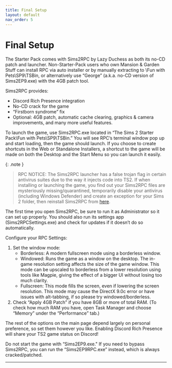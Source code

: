 ```yaml
---
title: Final Setup
layout: default
nav_order: 5
---
```


# Final Setup 

The Starter Pack comes with Sims2RPC by Lazy Duchess as both its no-CD patch and launcher. 
Non-Starter-Pack users who own Mansion & Garden Stuff can install RPC via auto installer or by manually extracting to \Fun with Pets\SP9\TSBin, or alternatively use “George” (a.k.a. no-CD version of Sims2EP9.exe) with the 4GB patch tool.

Sims2RPC provides:
- Discord Rich Presence integration
- No-CD crack for the game 
- “Firstborn syndrome” fix
- Optional: 4GB patch, automatic cache clearing, graphics & camera improvements, and many more useful features.

To launch the game, use Sims2RPC.exe located in “The Sims 2 Starter Pack\Fun with Pets\SP9\TSBin.” You will see RPC’s terminal window pop up and start loading, then the game should launch. 
If you choose to create shortcuts in the Web or Standalone Installers, a shortcut to the game will be made on both the Desktop and the Start Menu so you can launch it easily.

{: .note }
> RPC NOTICE: The Sims2RPC launcher has a false trojan flag in certain antivirus suites due to the way it injects code into TS2. 
> If when installing or launching the game, you find out your Sims2RPC files are mysteriously missing/quarantined, temporarily disable your antivirus (including Windows Defender) and create an exception for your Sims 2 folder, then reinstall Sims2RPC from [here](https://lazyduchess.tumblr.com/post/631915230388158464/sims2rpc-mod-launcher-for-mansion-garden).

The first time you open Sims2RPC, be sure to run it as Administrator so it can set up properly. You should also run its settings app (Sims2RPCSettings.exe) and check for updates if it doesn’t do so automatically.

Configure your RPC Settings:
1. Set the window mode:
   - Borderless: A modern fullscreen mode using a borderless window. 
   - Windowed: Runs the game as a window on the desktop. The in-game resolution setting affects the size of the game window. This mode can be upscaled to borderless from a lower resolution using tools like Magpie, giving the effect of a bigger UI without losing too much clarity.
   - Fullscreen: This mode fills the screen, even if lowering the screen resolution. This mode may cause the DirectX 9.0c error or have issues with alt-tabbing, if so please try windowed/borderless.
1. Check “Apply 4GB Patch” if you have 8GB or more of total RAM. (To check how much RAM you have, open Task Manager and choose “Memory” under the “Performance” tab.)

The rest of the options on the main page depend largely on personal preference, so set them however you like. Enabling Discord Rich Presence will share your TS2 game status on Discord!

Do not start the game with “Sims2EP9.exe." If you need to bypass Sims2RPC, you can run the “Sims2EP9RPC.exe” instead, which is always cracked/patched. 

---
